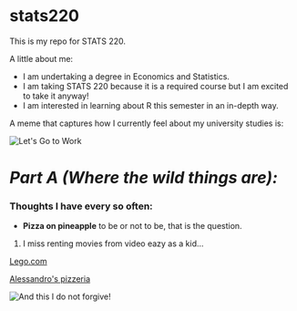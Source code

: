 # stats220

This is my repo for STATS 220. 

A little about me:

- I am undertaking a degree in Economics and Statistics.
- I am taking STATS 220 because it is a required course but I am excited to take it anyway!
- I am interested in learning about R this semester in an in-depth way.

A meme that captures how I currently feel about my university studies is:

![Let's Go to Work](https://media1.tenor.com/m/bNskaXyO0FYAAAAC/lets-go-to-work-rip-wheeler.gif)

# _Part A (Where the wild things are):_

### Thoughts I have every so often:

* **Pizza on pineapple** to be or not to be, that is the question.
1. I miss renting movies from video eazy as a kid...

[Lego.com](https://www.lego.com/en-nz)

[Alessandro's pizzeria](https://www.alessandrospizzeria.co.nz)

![And this I do not forgive!](https://media1.tenor.com/m/JRTPH7QvXVYAAAAC/the-god-father-marlon-brando.gif)
